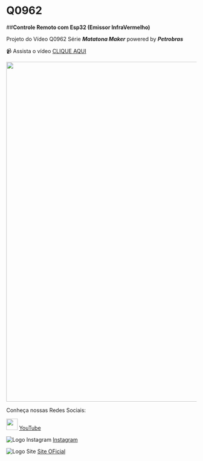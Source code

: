 # Q0962

##**Controle Remoto com Esp32 (Emissor InfraVermelho)** 

Projeto do Vídeo Q0962 Série **_Matatona Maker_** powered by **_Petrobras_**

:video_camera: Assista o vídeo [CLIQUE AQUI](https://youtu.be/uLKScwhyf8E)

<div align="center">
<img src="https://i9.ytimg.com/vi/uLKScwhyf8E/maxresdefault.jpg?v=636e4b17&sqp=CNT39JsG&rs=AOn4CLAKUGiDNpAh5cLk1AgDGYZuNWRJog" width="900px" />
</div>


Conheça nossas Redes Sociais:

<img src="https://img.icons8.com/color/50/youtube-play.png" width="30px" /> [YouTube](https://www.youtube.com/channel/UCcGk83PAQ5aGR7IVlD_cBaw/)

![Logo Instagram](https://img.icons8.com/color/50/instagram-new--v1.png)
[Instagram](https://www.instagram.com/brincandocomideias/)

![Logo Site](https://img.icons8.com/color/50/domain--v1.png) 
[Site OFicial](https://www.brincandocomideias.com/)


